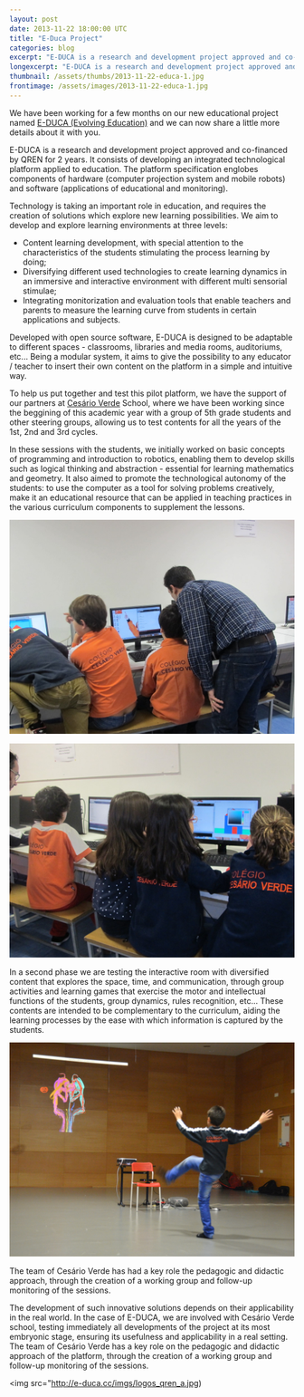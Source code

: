 ```yaml
---
layout: post
date: 2013-11-22 18:00:00 UTC
title: "E-Duca Project"
categories: blog
excerpt: "E-DUCA is a research and development project approved and co-financed by QREN for 2 years. It consists of developing an integrated technological platform applied to education. The platform specification englobes components of hardware (computer projection system and mobile robots) and software (applications of educational and monitoring)."
longexcerpt: "E-DUCA is a research and development project approved and co-financed by QREN for 2 years. It consists of developing an integrated technological platform applied to education. The platform specification englobes components of hardware (computer projection system and mobile robots) and software (applications of educational and monitoring)."
thumbnail: /assets/thumbs/2013-11-22-educa-1.jpg
frontimage: /assets/images/2013-11-22-educa-1.jpg
---
```


We have been working for a few months on our new educational project named <a href="http://e-duca.cc">E-DUCA (Evolving Education)</a> and we can now share a little more details about it with you.

E-DUCA is a research and development project approved and co-financed by QREN for 2 years. It consists of developing an integrated technological platform applied to education. The platform specification englobes components of hardware (computer projection system and mobile robots) and software (applications of educational and monitoring).

Technology is taking an important role in education, and requires the creation of solutions which explore new learning possibilities. We aim to develop and explore learning environments at three levels:
- Content learning development, with special attention to the characteristics of the students stimulating the process learning by doing;
- Diversifying different used technologies to create learning dynamics in an immersive and interactive environment with different multi sensorial stimulae;
- Integrating monitorization and evaluation tools that enable teachers and parents to measure the learning curve from students in certain applications and subjects.
 
Developed with open source software, E-DUCA is designed to be adaptable to different spaces - classrooms, libraries and media rooms, auditoriums, etc... Being a modular system, it aims to give the possibility to any educator / teacher to insert their own content on the platform in a simple and intuitive way.
 
To help us put together and test this pilot platform, we have the support of our partners at <a href="http://www.cesarioverde-ensino.pt/">Cesário Verde</a> School, where we have been working since the beggining of this academic year with a group of 5th grade students and other steering groups, allowing us to test contents for all the years of the 1st, 2nd and 3rd cycles.

In these sessions with the students, we initially worked on basic concepts of programming and introduction to robotics, enabling them to develop skills such as logical thinking and abstraction - essential for learning mathematics and geometry. It also aimed to promote the technological autonomy of the students: to use the computer as a tool for solving problems creatively, make it an educational resource that can be applied in teaching practices in the various curriculum components to supplement the lessons.

<a href="/assets/images/2013-11-22-educa-2.jpg">![](/assets/images/2013-11-22-educa-2.jpg)</a>

<a href="/assets/images/2013-11-22-educa-3.jpg">![](/assets/images/2013-11-22-educa-3.jpg)</a>

In a second phase we are testing the interactive room with diversified content that explores the space, time, and communication, through group activities and learning games that exercise the motor and intellectual functions of the students, group dynamics, rules recognition, etc... These contents are intended to be complementary to the curriculum, aiding the learning processes by the ease with which information is captured by the students.

<a href="/assets/images/2013-11-22-educa-1.jpg">![](/assets/images/2013-11-22-educa-1.jpg)</a>

The team of Cesário Verde has had a key role the pedagogic and didactic approach, through the creation of a working group and follow-up monitoring of the sessions.
 
The development of such innovative solutions depends on their applicability in the real world. In the case of E-DUCA, we are involved with Cesário Verde school, testing immediately all developments of the project at its most embryonic stage, ensuring its usefulness and applicability in a real setting. The team of Cesário Verde has a key role on the pedagogic and didactic approach of the platform, through the creation of a working group and follow-up monitoring of the sessions.

<img src="http://e-duca.cc/imgs/logos_qren_a.jpg)

